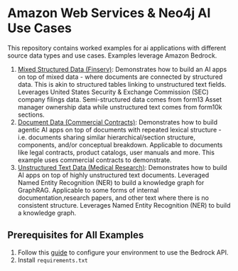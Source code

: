 # Amazon Web Services & Neo4j AI Use Cases

This repository contains worked examples for ai applications with different source data types and use cases.  Examples leverage Amazon Bedrock. 

1. [Mixed Structured Data (Finserv)](mixed-data-finserv): Demonstrates how to build an AI apps on top of mixed data - where documents are connected by structured data. This is akin to structured tables linking to unstructured text fields. Leverages United States Security & Exchange Commission (SEC) company filings data.  Semi-structured data comes from form13 Asset manager ownership data while unstructured text comes from  form10k sections. 
2. [Document Data (Commercial Contracts)](document-data-contracts): Demonstrates how to build agentic AI apps on top of documents with repeated lexical structure - i.e. documents sharing similar hierarchical/section structure, components, and/or conceptual breakdown.  Applicable to documents like legal contracts, product catalogs, user manuals and more. This example uses commercial contracts to demonstrate.  
3. [Unstructured Text Data (Medical Research)](unstructured-data-medical): Demonstrates how to build AI apps on top of highly unstructured text documents. Leveraged Named Entity Recognition (NER) to build a knowledge graph for GraphRAG. Applicable to some forms of internal documentation,research papers, and other text where there is no consistent structure. Leverages Named Entity Recognition (NER) to build a knowledge graph. 

## Prerequisites for All Examples

1. Follow this [guide](https://boto3.amazonaws.com/v1/documentation/api/latest/guide/quickstart.html#configuration) to configure your environment to use the Bedrock API. 
2. Install `requirements.txt`